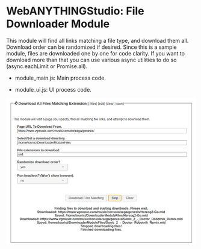 # WebANYTHINGStudio: File Downloader Module

This module will find all links matching a file type, and download them all.  Download order can be randomized if desired.  Since this is a sample module, files are downloaded one by one for code clarity.  If you want to download more than that you can use various async utilities to do so (async.eachLimit or Promise.all).

* module_main.js: Main process code.

* module_ui.js: UI process code.

![Image of Yaktocat](./ModuleUIExample.png)
